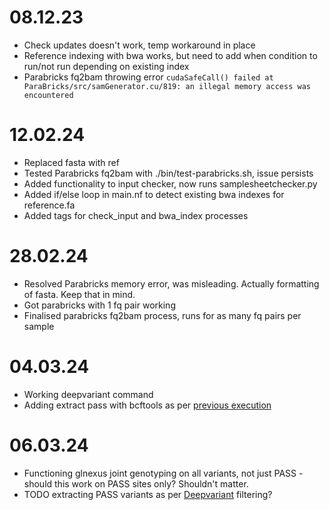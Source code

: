 # 08.12.23 

- Check updates doesn't work, temp workaround in place 
- Reference indexing with bwa works, but need to add when condition to run/not run depending on existing index
- Parabricks fq2bam throwing error `cudaSafeCall() failed at ParaBricks/src/samGenerator.cu/819: an illegal memory access was encountered`

# 12.02.24

- Replaced fasta with ref 
- Tested Parabricks fq2bam with ./bin/test-parabricks.sh, issue persists
- Added functionality to input checker, now runs samplesheetchecker.py
- Added if/else loop in main.nf to detect existing bwa indexes for reference.fa
- Added tags for check_input and bwa_index processes

# 28.02.24

- Resolved Parabricks memory error, was misleading. Actually formatting of fasta. Keep that in mind.
- Got parabricks with 1 fq pair working 
- Finalised parabricks fq2bam process, runs for as many fq pairs per sample

# 04.03.24
- Working deepvariant command
- Adding extract pass with bcftools as per [previous execution](https://github.sydney.edu.au/informatics/PIPE-4135-CMT_neurogenomics/blob/master/300_preprocessing/T2T-scripts/pb_deepvariant.sh)

# 06.03.24
- Functioning glnexus joint genotyping on all variants, not just PASS - should this work on PASS sites only? Shouldn't matter. 
- TODO extracting PASS variants as per [Deepvariant](https://github.com/google/deepvariant/issues/278) filtering? 